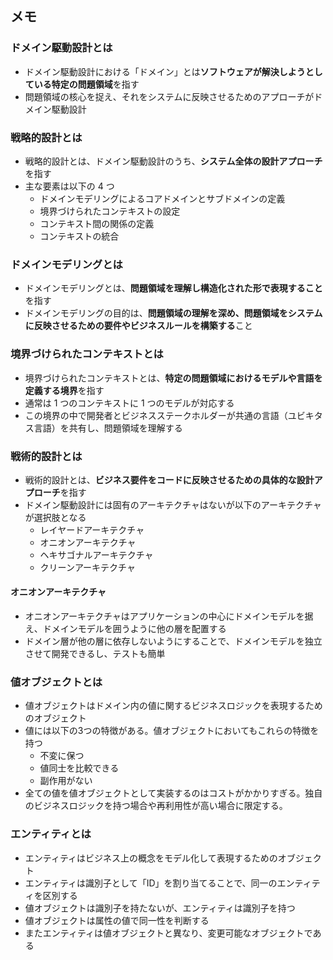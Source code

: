 ## メモ

### ドメイン駆動設計とは

- ドメイン駆動設計における「ドメイン」とは**ソフトウェアが解決しようとしている特定の問題領域**を指す
- 問題領域の核心を捉え、それをシステムに反映させるためのアプローチがドメイン駆動設計

### 戦略的設計とは

- 戦略的設計とは、ドメイン駆動設計のうち、**システム全体の設計アプローチ**を指す
- 主な要素は以下の 4 つ
  - ドメインモデリングによるコアドメインとサブドメインの定義
  - 境界づけられたコンテキストの設定
  - コンテキスト間の関係の定義
  - コンテキストの統合

### ドメインモデリングとは

- ドメインモデリングとは、**問題領域を理解し構造化された形で表現すること**を指す
- ドメインモデリングの目的は、**問題領域の理解を深め、問題領域をシステムに反映させるための要件やビジネスルールを構築する**こと

### 境界づけられたコンテキストとは

- 境界づけられたコンテキストとは、**特定の問題領域におけるモデルや言語を定義する境界**を指す
- 通常は 1 つのコンテキストに 1 つのモデルが対応する
- この境界の中で開発者とビジネスステークホルダーが共通の言語（ユビキタス言語）を共有し、問題領域を理解する

### 戦術的設計とは
- 戦術的設計とは、**ビジネス要件をコードに反映させるための具体的な設計アプローチ**を指す
- ドメイン駆動設計には固有のアーキテクチャはないが以下のアーキテクチャが選択肢となる
  - レイヤードアーキテクチャ
  - オニオンアーキテクチャ
  - ヘキサゴナルアーキテクチャ
  - クリーンアーキテクチャ

#### オニオンアーキテクチャ
- オニオンアーキテクチャはアプリケーションの中心にドメインモデルを据え、ドメインモデルを囲うように他の層を配置する
- ドメイン層が他の層に依存しないようにすることで、ドメインモデルを独立させて開発できるし、テストも簡単

### 値オブジェクトとは
- 値オブジェクトはドメイン内の値に関するビジネスロジックを表現するためのオブジェクト
- 値には以下の3つの特徴がある。値オブジェクトにおいてもこれらの特徴を持つ
  - 不変に保つ
  - 値同士を比較できる
  - 副作用がない
- 全ての値を値オブジェクトとして実装するのはコストがかかりすぎる。独自のビジネスロジックを持つ場合や再利用性が高い場合に限定する。

### エンティティとは
- エンティティはビジネス上の概念をモデル化して表現するためのオブジェクト
- エンティティは識別子として「ID」を割り当てることで、同一のエンティティを区別する
- 値オブジェクトは識別子を持たないが、エンティティは識別子を持つ
- 値オブジェクトは属性の値で同一性を判断する
- またエンティティは値オブジェクトと異なり、変更可能なオブジェクトである